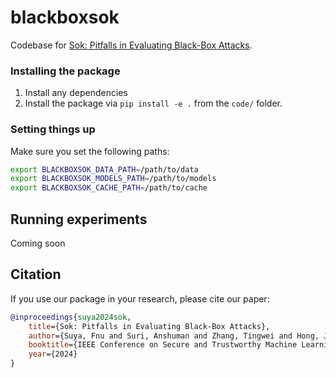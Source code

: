 # blackboxsok

Codebase for [Sok: Pitfalls in Evaluating Black-Box Attacks](https://arxiv.org/abs/2310.17534).

### Installing the package

1. Install any dependencies 
2. Install the package via `pip install -e .`  from the `code/` folder.

### Setting things up

Make sure you set the following paths:

```bash
export BLACKBOXSOK_DATA_PATH=/path/to/data
export BLACKBOXSOK_MODELS_PATH=/path/to/models
export BLACKBOXSOK_CACHE_PATH=/path/to/cache
```

## Running experiments

Coming soon

## Citation

If you use our package in your research, please cite our paper:

```bibtex
@inproceedings{suya2024sok,
    title={Sok: Pitfalls in Evaluating Black-Box Attacks},
    author={Suya, Fnu and Suri, Anshuman and Zhang, Tingwei and Hong, Jingtao and Tian, Yuan and Evans, David},
    booktitle={IEEE Conference on Secure and Trustworthy Machine Learning (SaTML)},
    year={2024}
}
```